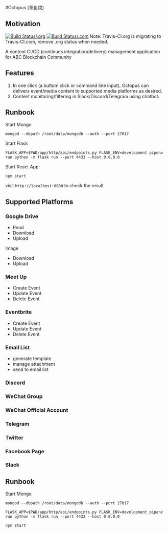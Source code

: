  #Octopus (章鱼烧)

## Motivation
[![Build Status/.org](https://travis-ci.org/abcfdn/Octopus.svg?branch=master)](https://travis-ci.org/abcfdn/Octopus)
[![Build Status/.com](https://travis-ci.com/abcfdn/Octopus.svg?branch=master)](https://travis-ci.com/abcfdn/Octopus)
Note: Travis-CI.org is migrating to Travis-CI.com, remove .org status when needed.

A content CI/CD (continues integration/delivery) management application for ABC Blockchain Community

## Features
1. In one click (a buttom click or command line input), Octopus can delivers event/media content to supported media platforms as desired.
2. Content monitoring/filtering in Slack/Discord/Telegram using chatbot.

## Runbook

Start Mongo

```
mongod --dbpath /root/data/mongodb --auth --port 27017
```

Start Flask

```
FLASK_APP=$PWD/app/http/api/endpoints.py FLASK_ENV=development pipenv run python -m flask run --port 4433 --host 0.0.0.0
```

Start React App:

```
npm start
```

visit `http://localhost:8080` to check the result

## Supported Platforms

### Google Drive

- Read
- Download
- Upload

Image

- Download
- Upload

### Meet Up

- Create Event
- Update Event
- Delete Event

### Eventbrite

- Create Event
- Update Event
- Delete Event

### Email List

- generate template
- manage attachment
- send to email list

### Discord

### WeChat Group

### WeChat Official Account

### Telegram

### Twitter

### Facebook Page

### Slack

## Runbook

Start Mongo
```
mongod --dbpath /root/data/mongodb --auth --port 27017

FLASK_APP=$PWD/app/http/api/endpoints.py FLASK_ENV=development pipenv run python -m flask run --port 4433 --host 0.0.0.0

npm start
```

